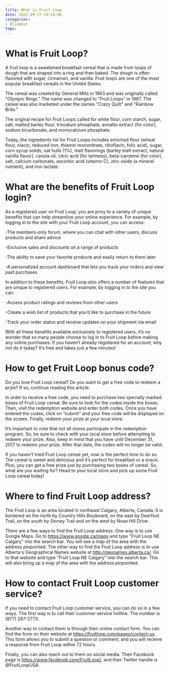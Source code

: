 ```yaml
---
title: What is Fruit Loop
date: 2022-09-27 19:24:06
categories:
- Olimpbet
tags:
---
```



#  What is Fruit Loop?

A fruit loop is a sweetened breakfast cereal that is made from loops of dough that are shaped into a ring and then baked. The dough is often flavored with sugar, cinnamon, and vanilla. Fruit loops are one of the most popular breakfast cereals in the United States.

The cereal was created by General Mills in 1963 and was originally called "Olympic Rings." The name was changed to "Fruit Loops" in 1967. The cereal was also marketed under the names "Crazy Quilt" and "Rainbow Brite."

The original recipe for Fruit Loops called for white flour, corn starch, sugar, salt, malted barley flour, trisodium phosphate, annatto extract (for color), sodium bicarbonate, and monocalcium phosphate.

Today, the ingredients list for Fruit Loops includes enriched flour (wheat flour, niacin, reduced iron, thiamin mononitrate, riboflavin, folic acid), sugar, corn syrup solids, oat hulls (1%), malt flavorings (barley malt extract, natural vanilla flavor), canola oil, citric acid (for tartness), beta-carotene (for color), salt, calcium carbonate, ascorbic acid (vitamin C), zinc oxide (a mineral nutrient), and iron lactate.

#  What are the benefits of Fruit Loop login?

As a registered user on Fruit Loop, you are privy to a variety of unique benefits that can help streamline your online experience. For example, by logging in to the site with your Fruit Loop account, you can access:

-The members-only forum, where you can chat with other users, discuss products and share advice

-Exclusive sales and discounts on a range of products

-The ability to save your favorite products and easily return to them later

-A personalized account dashboard that lets you track your orders and view past purchases

In addition to these benefits, Fruit Loop also offers a number of features that are unique to registered users. For example, by logging in to the site you can:

-Access product ratings and reviews from other users

-Create a wish list of products that you’d like to purchase in the future

-Track your order status and receive updates on your shipment via email

With all these benefits available exclusively to registered users, it’s no wonder that so many people choose to log in to Fruit Loop before making any online purchases. If you haven’t already registered for an account, why not do it today? It’s free and takes just a few minutes!

#  How to get Fruit Loop bonus code?

Do you love Fruit Loop cereal? Do you want to get a free code to redeem a prize? If so, continue reading this article.

In order to receive a free code, you need to purchase two specially marked boxes of Fruit Loop cereal. Be sure to look for the codes inside the boxes. Then, visit the redemption website and enter both codes. Once you have entered the codes, click on “submit” and your free code will be displayed on the screen. Finally, redeem your prize at your local store.

It’s important to note that not all stores participate in the redemption program. So, be sure to check with your local store before attempting to redeem your prize. Also, keep in mind that you have until December 31, 2017 to redeem your prize. After that date, the codes will no longer be valid.

If you haven’t tried Fruit Loop cereal yet, now is the perfect time to do so. The cereal is sweet and delicious and it’s perfect for breakfast or a snack. Plus, you can get a free prize just by purchasing two boxes of cereal. So, what are you waiting for? Head to your local store and pick up some Fruit Loop cereal today!

#  Where to find Fruit Loop address?

The Fruit Loop is an area located in northeast Calgary, Alberta, Canada. It is bordered on the north by Country Hills Boulevard, on the east by Deerfoot Trail, on the south by Stoney Trail and on the west by Nose Hill Drive.

There are a few ways to find the Fruit Loop address. One way is to use Google Maps. Go to https://www.google.ca/maps and type "Fruit Loop NE Calgary" into the search bar. You will see a map of the area with the address pinpointed. The other way to find the Fruit Loop address is to use Alberta's Geographical Names website at http://geonames.alberta.ca/. Go to that website and type "Fruit Loop NE Calgary" into the search bar. This will also bring up a map of the area with the address pinpointed.

#  How to contact Fruit Loop customer service?

If you need to contact Fruit Loop customer service, you can do so in a few ways. The first way is to call their customer service hotline. The number is (877) 287-2773.

Another way to contact them is through their online contact form. You can find the form on their website at https://fruitloop.com/pages/contact-us. This form allows you to submit a question or comment, and you will receive a response from Fruit Loop within 72 hours.

Finally, you can also reach out to them on social media. Their Facebook page is https://www.facebook.com/FruitLoop/, and their Twitter handle is @FruitLoopUSA.